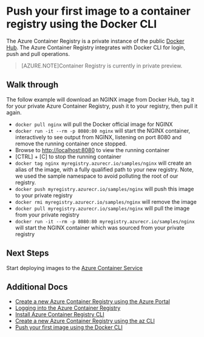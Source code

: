 <properties
   pageTitle="Work with images in a container registry | Microsoft Azure"
   description="Push and pull Docker images to an Azure container registry using the Docker CLI"
   services="container-registry"
   documentationCenter=""
   authors="stevelas"
   manager="balans"
   editor="dlepow"
   tags=""
   keywords=""/>

<tags
   ms.service="container-registry"
   ms.devlang="na"
   ms.topic="get-started-article"
   ms.tgt_pltfrm="na"
   ms.workload="na"
   ms.date="10/07/2016"
   ms.author="stevelas"/>



# Push your first image to a container registry using the Docker CLI

The Azure Container Registry is a private instance of the public [Docker Hub](http://hub.docker.com). The Azure Container Registry integrates with Docker CLI for login, push and pull operations. 

>[AZURE.NOTE]Container Registry is currently in private preview.


## Walk through
The follow example will download an NGINX image from Docker Hub, tag it for your private Azure Container Registry, push it to your registry, then pull it again.

* `docker pull nginx` will pull the Docker official image for NGINX
* `docker run -it --rm -p 8080:80 nginx` will start the NGINX container, interactively to see output from NGINX, listening on port 8080 and remove the running container once stopped.
* Browse to [http://localhost:8080](http://localhost:8080) to view the running container
* [CTRL] + [C] to stop the running container
* `docker tag nginx myregistry.azurecr.io/samples/nginx` will create an alias of the image, with a fully qualified path to your new registry. Note, we used the sample namespace to avoid polluting the root of our registry. 
* `docker push myregistry.azurecr.io/samples/nginx` will push this image to your private registry
* `docker rmi myregistry.azurecr.io/samples/nginx` will remove the image
* `docker pull myregistry.azurecr.io/samples/nginx` will pull the image from your private registry  
* `docker run -it --rm -p 8080:80 myregistry.azurecr.io/samples/nginx` will start the NGINX container which was sourced from your private registry 






## Next Steps
Start deploying images to the [Azure Container Service](https://azure.microsoft.com/documentation/services/container-service/)
 

## Additional Docs

* [Create a new Azure Container Registry using the Azure Portal ](./container-registry-get-started-portal.md)
* [Logging into the Azure Container Registry](container-registry-authentication.md) 
* [Install Azure Container Registry CLI ](./container-registry-get-started-azure-cli-install.md)
* [Create a new Azure Container Registry using the az CLI](./container-registry-get-started-docker-cli.md)
* [Push your first image using the Docker CLI](./container-registry-get-started-docker-cli.md)
